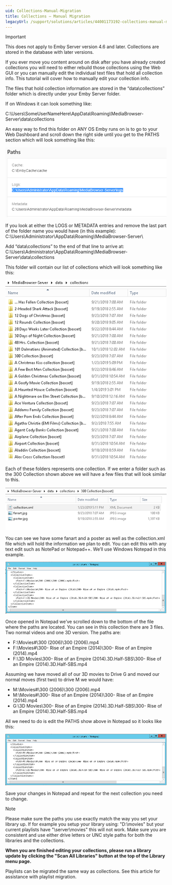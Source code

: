 ```yaml
---
uid: Collections-Manual-Migration
title: Collections – Manual Migration
legacyUrl: /support/solutions/articles/44001173192-collections-manual-migration
---
```


> [!IMPORTANT]
> This does not apply to Emby Server version 4.6 and later. Collections are stored in the database with later versions.

If you ever move you content around on disk after you have already created collections you will need to either rebuild those collections using the Web GUI or you can manually edit the individual text files that hold all collection info.
This tutorial will cover how to manually edit your collection info.

The files that hold collection information are stored in the “data\collections” folder which is directly under your Emby Server folder.

If on Windows it can look something like:

C:\Users\SomeUserNameHere\AppData\Roaming\MediaBrowser-Server\data\collections

An easy way to find this folder on ANY OS Emby runs on is to go to your Web Dashboard and scroll down the right side until you get to the PATHS section which will look something like this:

![server-paths1.png](images/server/server-paths1.png)

If you look at either the LOGS or METADATA entries and remove the last part of the folder name you would have (in this example): 
C:\Users\Administrator\AppData\Roaming\MediaBrowser-Server\

Add “data\collections” to the end of that line to arrive at:
C:\Users\Administrator\AppData\Roaming\MediaBrowser-Server\data\collections

This folder will contain our list of collections which will look something like this:

![collections-manual1.png](images/server/collections-manual1.png)

Each of these folders represents one collection.  If we enter a folder such as the 300 Collection shown above we will have a few files that will look similar to this.

![collections-manual2.png](images/server/collections-manual2.png)

You can see we have some fanart and a poster as well as the collection.xml file which will hold the information we plan to edit.  You can edit this with any text edit such as NotePad or Notepad++.  We’ll use Windows Notepad in this example.

![collections-manual3.png](images/server/collections-manual3.png)

Once opened in Notepad we’ve scrolled down to the bottom of the file where the paths are located. 
You can see in this collection there are 3 files. Two normal videos and one 3D version.  The paths are:
* F:\Movies\#\300 (2006)\300 (2006).mp4
* F:\Movies\#\300- Rise of an Empire (2014)\300- Rise of an Empire (2014).mp4
* F:\3D Movies\300- Rise of an Empire (2014).3D.Half-SBS\300- Rise of an Empire (2014).3D.Half-SBS.mp4

Assuming we have moved all of our 3D movies to Drive G and moved our normal moves (first two) to drive M we would have:
* M:\Movies\#\300 (2006)\300 (2006).mp4
* M:\Movies\#\300- Rise of an Empire (2014)\300- Rise of an Empire (2014).mp4
* G:\3D Movies\300- Rise of an Empire (2014).3D.Half-SBS\300- Rise of an Empire (2014).3D.Half-SBS.mp4

All we need to do is edit the PATHS show above in Notepad so it looks like this:

![collections-manual4.png](images/server/collections-manual4.png)


Save your changes in Notepad and repeat for the next collection you need to change.

> [!NOTE]
> Please make sure the paths you use exactly match the way you set your library up.  If for example you setup your library using: "D:\movies" but your current playlists have "\\server\movies" this will not work.  Make sure you are consistent and use either drive letters or UNC style paths for both the libraries and the collections.

**When you are finished editing your collections, please run a library update by clicking the "Scan All Libraries" button at the top of the Library menu page.**

Playlists can be migrated the same way as collections.  See this article for assistance with playlist migration.